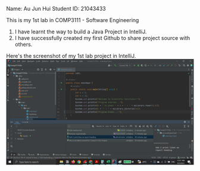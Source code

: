 Name: Au Jun Hui
Student ID: 21043433

This is my 1st lab in COMP3111 - Software Engineering

1. I have learnt the way to build a Java Project in IntelliJ.
2. I have successfully created my first Github to share project source with others.

Here's the screenshot of my 1st lab project in IntelliJ.
![Screenshot](../screenshot.png)
